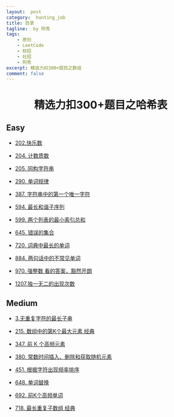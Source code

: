 ```yaml
---
layout:  post
category:  hunting_job
title: 目录
tagline:  by 阿秀
tags:
    - 原创
    - LeetCode
    - 校招
    - 社招
    - 阿秀
excerpt: 精选力扣300+题目之数组
comment: false
---
```






<h1 align="center">精选力扣300+题目之哈希表</h1>

<p id="easy"></p>

## Easy

- [202.快乐数](/notes/03-hunting_job/03-algorithm/03-leetcode/05-哈希表/easy/202.快乐数.md)

- [204. 计数质数](/notes/03-hunting_job/03-algorithm/03-leetcode/05-哈希表/easy/204.计数质数.md)

- [205. 同构字符串](/notes/03-hunting_job/03-algorithm/03-leetcode/05-哈希表/easy/205.同构字符串.md)

- [290. 单词规律](/notes/03-hunting_job/03-algorithm/03-leetcode/05-哈希表/easy/290.单词规律.md)

- [387. 字符串中的第一个唯一字符](/notes/03-hunting_job/03-algorithm/03-leetcode/05-哈希表/easy/387.字符串中的第一个唯一字符.md)

- [594. 最长和谐子序列](/notes/03-hunting_job/03-algorithm/03-leetcode/05-哈希表/easy/594.最长和谐子序列.md)

- [599. 两个列表的最小索引总和](/notes/03-hunting_job/03-algorithm/03-leetcode/05-哈希表/easy/599.两个列表的最小索引总和.md)

- [645. 错误的集合](/notes/03-hunting_job/03-algorithm/03-leetcode/05-哈希表/easy/645.错误的集合.md)

- [720. 词典中最长的单词](/notes/03-hunting_job/03-algorithm/03-leetcode/05-哈希表/easy/720.词典中最长的单词.md)

- [884. 两句话中的不常见单词](/notes/03-hunting_job/03-algorithm/03-leetcode/05-哈希表/easy/884.两句话中的不常见单词.md)

- [970. 强整数 看的答案，豁然开朗](/notes/03-hunting_job/03-algorithm/03-leetcode/05-哈希表/easy/970.强整数.md)

- [1207.独一无二的出现次数](/notes/03-hunting_job/03-algorithm/03-leetcode/05-哈希表/easy/1207.独一无二的出现次数.md)

<p id="medium"></p>

## Medium

- [3.无重复字符的最长子串](/notes/03-hunting_job/03-algorithm/03-leetcode/05-哈希表/medium/3.无重复字符的最长子串.md)

- [215. 数组中的第K个最大元素 经典](/notes/03-hunting_job/03-algorithm/03-leetcode/05-哈希表/medium/215.数组中的第K个最大元素.md)

- [347. 前 K 个高频元素](/notes/03-hunting_job/03-algorithm/03-leetcode/05-哈希表/medium/347.前K个高频元素.md)

- [380. 常数时间插入、删除和获取随机元素](/notes/03-hunting_job/03-algorithm/03-leetcode/05-哈希表/medium/380.常数时间插入删除和获取随机元素.md)

- [451. 根据字符出现频率排序](/notes/03-hunting_job/03-algorithm/03-leetcode/05-哈希表/medium/451.根据字符出现频率排序.md)

- [648. 单词替换](/notes/03-hunting_job/03-algorithm/03-leetcode/05-哈希表/medium/648.单词替换.md)

- [692. 前K个高频单词](/notes/03-hunting_job/03-algorithm/03-leetcode/05-哈希表/medium/692.前K个高频单词.md)

- [718. 最长重复子数组 经典](/notes/03-hunting_job/03-algorithm/03-leetcode/05-哈希表/medium/718.最长重复子数组.md)

